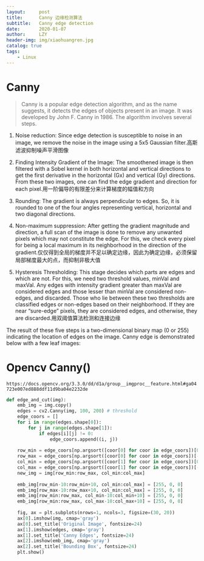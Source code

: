 ```yaml
---
layout:     post
title:      Canny 边缘检测算法
subtitle:   Canny edge detection
date:       2020-01-07
author:     LZY
header-img: img/xiaohuangren.jpg
catalog: true
tags:
    - Linux
---
```


# Canny

> Canny is a popular edge detection algorithm, and as the name suggests, it detects the edges of objects present in an image. It was developed by John F. Canny in 1986. The algorithm involves several steps.

1. Noise reduction: Since edge detection is susceptible to noise in an image, we remove the noise in the image using a 5x5 Gaussian filter.高斯滤波抑制噪声平滑图像


2. Finding Intensity Gradient of the Image: The smoothened image is then filtered with a Sobel kernel in both horizontal and vertical directions to get the first derivative in the horizontal (Gx) and vertical (Gy) directions. From these two images, one can find the edge gradient and direction for each pixel.用一阶偏导的有限差分来计算梯度的幅值和方向


3. Rounding: The gradient is always perpendicular to edges. So, it is rounded to one of the four angles representing vertical, horizontal and two diagonal directions.

4. Non-maximum suppression: After getting the gradient magnitude and direction, a full scan of the image is done to remove any unwanted pixels which may not constitute the edge. For this, we check every pixel for being a local maximum in its neighborhood in the direction of the gradient.仅仅得到全局的梯度并不足以确定边缘，因此为确定边缘，必须保留局部梯度最大的点，而抑制非极大值

5. Hysteresis Thresholding: This stage decides which parts are edges and which are not. For this, we need two threshold values, minVal and maxVal. Any edges with intensity gradient greater than maxVal are considered edges and those lesser than minVal are considered non-edges, and discarded. Those who lie between these two thresholds are classified edges or non-edges based on their neighborhood. If they are near “sure-edge” pixels, they are considered edges, and otherwise, they are discarded.用双阈值算法检测和连接边缘

The result of these five steps is a two-dimensional binary map (0 or 255) indicating the location of edges on the image. Canny edge is demonstrated below with a few leaf images:


# Opencv Canny()

`https://docs.opencv.org/3.3.0/dd/d1a/group__imgproc__feature.html#ga04723e007ed888ddf11d9ba04e2232de`


```python
def edge_and_cut(img):
    emb_img = img.copy()
    edges = cv2.Canny(img, 100, 200) # threshold
    edge_coors = []
    for i in range(edges.shape[0]):
        for j in range(edges.shape[1]):
            if edges[i][j] != 0:
                edge_coors.append((i, j))
    
    row_min = edge_coors[np.argsort([coor[0] for coor in edge_coors])[0]][0]
    row_max = edge_coors[np.argsort([coor[0] for coor in edge_coors])[-1]][0]
    col_min = edge_coors[np.argsort([coor[1] for coor in edge_coors])[0]][1]
    col_max = edge_coors[np.argsort([coor[1] for coor in edge_coors])[-1]][1]
    new_img = img[row_min:row_max, col_min:col_max]
    
    emb_img[row_min-10:row_min+10, col_min:col_max] = [255, 0, 0]
    emb_img[row_max-10:row_max+10, col_min:col_max] = [255, 0, 0]
    emb_img[row_min:row_max, col_min-10:col_min+10] = [255, 0, 0]
    emb_img[row_min:row_max, col_max-10:col_max+10] = [255, 0, 0]
    
    fig, ax = plt.subplots(nrows=1, ncols=3, figsize=(30, 20))
    ax[0].imshow(img, cmap='gray')
    ax[0].set_title('Original Image', fontsize=24)
    ax[1].imshow(edges, cmap='gray')
    ax[1].set_title('Canny Edges', fontsize=24)
    ax[2].imshow(emb_img, cmap='gray')
    ax[2].set_title('Bounding Box', fontsize=24)
    plt.show()
```
